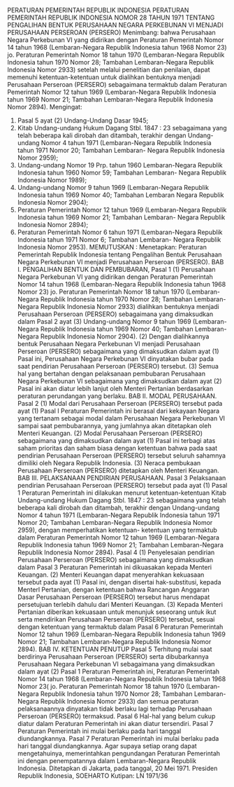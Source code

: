  PERATURAN PEMERINTAH REPUBLIK INDONESIA PERATURAN PEMERINTAH REPUBLIK INDONESIA NOMOR 28 TAHUN 1971 TENTANG PENGALIHAN BENTUK PERUSAHAAN NEGARA PERKEBUNAN VI MENJADI PERUSAHAAN PERSEROAN (PERSERO)
Menimbang:
 bahwa Perusahaan Negara Perkebunan VI yang didirikan dengan Peraturan Pemerintah Nomor 14 tahun 1968 (Lembaran-Negara Republik Indonesia tahun 1968 Nomor 23) jo. Peraturan Pemerintah Nomor 18 tahun 1970 (Lembaran-Negara Republik Indonesia tahun 1970 Nomor 28; Tambahan Lembaran-Negara Republik Indonesia Nomor 2933) setelah melalui penelitian dan penilaian, dapat memenuhi ketentuan-ketentuan untuk dialihkan bentuknya menjadi Perusahaan Perseroan (PERSERO) sebagaimana termaktub dalam Peraturan Pemerintah Nomor 12 tahun 1969 (Lembaran-Negara Republik Indonesia tahun 1969 Nomor 21; Tambahan Lembaran-Negara Republik Indonesia Nomor 2894). Mengingat:
1. Pasal 5 ayat (2) Undang-Undang Dasar 1945;
2. Kitab Undang-undang Hukum Dagang Stbl. 1847 : 23 sebagaimana yang telah beberapa kali dirobah dan ditambah, terakhir dengan Undang-undang Nomor 4 tahun 1971 (Lembaran-Negara Republik Indonesia tahun 1971 Nomor 20; Tambahan Lembaran- Negara Republik Indonesia Nomor 2959);
3. Undang-undang Nomor 19 Prp. tahun 1960 Lembaran-Negara Republik Indonesia tahun 1960 Nomor 59; Tambahan Lembaran- Negara Republik Indonesia Nomor 1989);
4. Undang-undang Nomor 9 tahun 1969 (Lembaran-Negara Republik Indonesia tahun 1969 Nomor 40; Tambahan Lembaran Negara Republik Indonesia Nomor 2904);
5. Peraturan Pemerintah Nomor 12 tahun 1969 (Lembaran-Negara Republik Indonesia tahun 1969 Nomor 21; Tambahan Lembaran- Negara Republik Indonesia Nomor 2894);
6. Peraturan Pemerintah Nomor 6 tahun 1971 (Lembaran-Negara Republik Indonesia tahun 1971 Nomor 6; Tambahan Lembaran- Negara Republik Indonesia Nomor 2953).
MEMUTUSKAN :
 Menetapkan: Peraturan Pemerintah Republik Indonesia tentang Pengalihan Bentuk Perusahaan Negara Perkebunan VI menjadi Perusahaan Perseroan (PERSERO). BAB I. PENGALIHAN BENTUK DAN PEMBUBARAN,
Pasal 1
(1) Perusahaan Negara Perkebunan VI yang didirikan dengan Peraturan Pemerintah Nomor 14 tahun 1968 (Lembaran-Negara Republik Indonesia tahun 1968 Nomor 23) jo. Peraturan Pemerintah Nomor 18 tahun 1970 (Lembaran-Negara Republik Indonesia tahun 1970 Nomor 28; Tambahan Lembaran-Negara Republik Indonesia Nomor 2933) dialihkan bentuknya menjadi Perusahaan Perseroan (PERSERO) sebagaimana yang dimaksudkan dalam Pasal 2 ayat (3) Undang-undang Nomor 9 tahun 1969 (Lembaran-Negara Republik Indonesia tahun 1969 Nomor 40; Tambahan Lembaran-Negara Republik Indonesia Nomor 2904). (2) Dengan dialihkannya bentuk Perusahaan Negara Perkebunan VI menjadi Perusahaan Perseroan (PERSERO) sebagaimana yang dimaksudkan dalam ayat (1) Pasal ini, Perusahaan Negara Perkebunan VI dinyatakan bubar pada saat pendirian Perusahaan Perseroan (PERSERO) tersebut. (3) Semua hal yang bertahan dengan pelaksanaan pembubaran Perusahaan Negara Perkebunan VI sebagaimana yang dimaksudkan dalam ayat (2) Pasal ini akan diatur lebih lanjut oleh Menteri Pertanian berdasarkan peraturan perundangan yang berlaku. BAB II. MODAL PERUSAHAAN.
Pasal 2
(1) Modal dari Perusahaan Perseroan (PERSERO) tersebut pada ayat (1) Pasal I Peraturan Pemerintah ini berasal dari kekayaan Negara yang tertanam sebagai modal dalam Perusahaan Negara Perkebunan VI sampai saat pembubarannya, yang jumlahnya akan ditetapkan oleh Menteri Keuangan. (2) Modal Perusahaan Perseroan (PERSERO) sebagaimana yang dimaksudkan dalam ayat (1) Pasal ini terbagi atas saham prioritas dan saham biasa dengan ketentuan bahwa pada saat pendirian Perusahaan Perseroan (PERSERO) tersebut seluruh sahamnya dimiliki oleh Negara Republik Indonesia. (3) Neraca pembukaan Perusahaan Perseroan (PERSERO) ditetapkan oleh Menteri Keuangan. BAB III. PELAKSANAAN PENDIRIAN PERUSAHAAN.
Pasal 3
Pelaksanaan pendirian Perusahaan Perseroan (PERSERO) tersebut pada ayat (1) Pasal 1 Peraturan Pemerintah ini dilakukan menurut ketentuan-ketentuan Kitab Undang-undang Hukum Dagang Stbl. 1847 : 23 sebagaimana yang telah beberapa kali dirobah dan ditambah, terakhir dengan Undang-undang Nomor 4 tahun 1971 (Lembaran-Negara Republik Indonesia tahun 1971 Nomor 20; Tambahan Lembaran-Negara Republik Indonesia Nomor 2959), dengan memperhatikan ketentuan- ketentuan yang termaktub dalam Peraturan Pemerintah Nomor 12 tahun 1969 (Lembaran-Negara Republik Indonesia tahun 1969 Nomor 21; Tambahan Lembaran-Negara Republik Indonesia Nomor 2894). Pasal 4 (1) Penyelesaian pendirian Perusahaan Perseroan (PERSERO) sebagaimana yang dimaksudkan dalam Pasal 3 Peraturan Pemerintah ini dikuasakan kepada Menteri Keuangan. (2) Menteri Keuangan dapat menyerahkan kekuasaan tersebut pada ayat (1) Pasal ini, dengan disertai hak-substitusi, kepada Menterl Pertanian, dengan ketentuan bahwa Rancangan Anggaran Dasar Perusahaan Perseroan (PERSERO) tersebut harus mendapat persetujuan terlebih dahulu dari Menteri Keuangan. (3) Kepada Menteri Pertanian diberikan kekuasaan untuk menunjuk seseorang untuk ikut serta mendirikan Perusahaan Perseroan (PERSERO) tersebut, sesuai dengan ketentuan yang termaktub dalam Pasal 6 Peraturan Pemerintah Nomor 12 tahun 1969 (Lembaran-Negara Republik Indonesia tahun 1969 Nomor 21; Tambahan Lembaran-Negara Republik Indonesia Nomor 2894). BAB IV. KETENTUAN PENUTUP
Pasal 5
Terhitung mulai saat berdirinya Perusahaan Perseroan (PERSERO) serta dibubarkannya Perusahaan Negara Perkebunan VI sebagaimana yang dimaksudkan dalam ayat (2) Pasal 1 Peraturan Pemerintah ini, Peraturan Pemerintah Nomor 14 tahun 1968 (Lembaran-Negara Republik Indonesia tahun 1968 Nomor 23( jo. Peraturan Pemerintah Nomor 18 tahun 1970 (Lembaran-Negara Republik Indonesia tahun 1970 Nomor 28; Tambahan Lembaran-Negara Republik Indonesia Nomor 2933) dan semua peraturan pelaksanaannya dinyatakan tidak berlaku lagi terhadap Perusahaan Perseroan (PERSERO) termaksud. Pasal 6 Hal-hal yang belum cukup diatur dalam Peraturan Pemerintah ini akan diatur tersendiri. Pasal 7 Peraturan Pemerintah ini mulai berlaku pada hari tanggal diundangkannya. Pasal 7 Peraturan Pemerintah ini mulai berlaku pada hari tanggal diundangkannya. Agar supaya setiap orang dapat mengetahuinya, memerintahkan pengundangan Peraturan Pemerintah ini dengan penempatannya dalam Lembaran-Negara Republik Indonesia. Ditetapkan di Jakarta, pada tanggal, 20 Mei 1971. Presiden Republik Indonesia, SOEHARTO Kutipan: LN 1971/36